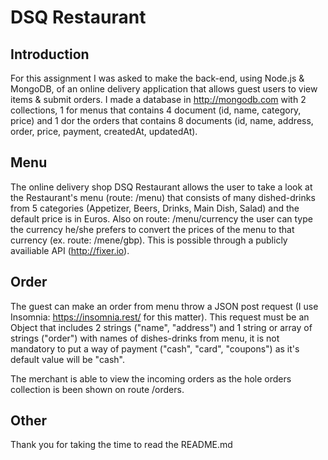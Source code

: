 # DSQ Restaurant

## Introduction

For this assignment I was asked to make the back-end, using Node.js & MongoDB, of an online delivery application that allows guest users to view items & submit orders.
I made a database in http://mongodb.com with 2 collections, 1 for menus that contains 4 document (id, name, category, price) and 1 dor the orders that contains 8 documents
(id, name, address, order, price, payment, createdAt, updatedAt).


## Menu

The online delivery shop DSQ Restaurant allows the user to take a look at the Restaurant's menu (route: /menu) that consists of many dished-drinks from 5 categories (Appetizer, Beers, Drinks, Main Dish, Salad) and the default price is in Euros.
Also on route: /menu/currency the user can type the currency he/she prefers to convert the prices of the menu to that currency (ex. route: /mene/gbp).
This is possible through a publicly availiable API (http://fixer.io).


## Order

The guest can make an order from menu throw a JSON post request (I use Insomnia: https://insomnia.rest/ for this matter). 
This request must be an Object that includes 2 strings ("name", "address") and 1 string or array of strings ("order") with names of dishes-drinks from menu, it is not mandatory to put a way of payment ("cash", "card", "coupons") as it's default value will be "cash".

The merchant is able to view the incoming orders as the hole orders collection is been shown on route /orders.


## Other

Thank you for taking the time to read the README.md